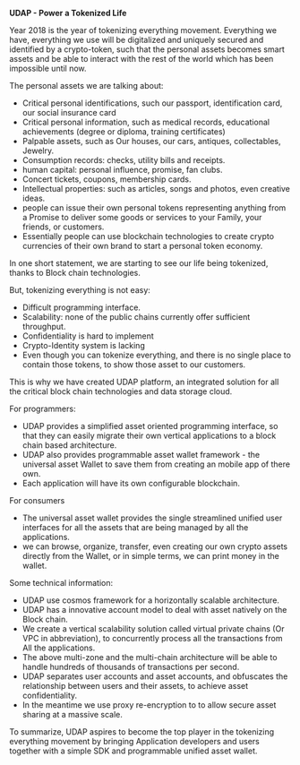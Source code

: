 **UDAP - Power a Tokenized Life**

Year 2018 is the year of tokenizing everything movement. Everything we have, everything we use will be digitalized and uniquely secured and identified by a crypto-token, such that the personal assets becomes smart assets and be able to interact with the rest of the world which has been impossible until now. 

The personal assets we are talking about:
 
- Critical personal identifications, such our passport, identification card, our social insurance card
- Critical personal information, such as medical records, educational achievements (degree or diploma, training certificates)
- Palpable assets, such as Our houses, our cars, antiques, collectables, Jewelry. 
- Consumption records: checks, utility bills and receipts.
- human capital: personal influence, promise, fan clubs.
- Concert tickets, coupons, membership cards. 
- Intellectual properties: such as articles, songs and photos, even creative ideas.
- people can issue their own personal tokens representing anything from a Promise to deliver some goods or services to your Family, your friends, or customers. 
- Essentially people can use blockchain technologies to create crypto currencies of their own brand to start a personal token economy. 

In one short statement, we are starting to see our life being tokenized, thanks to Block chain technologies.

But, tokenizing everything is not easy: 

* Difficult programming interface.
* Scalability: none of the public chains currently offer sufficient throughput.
* Confidentiality is hard to implement
* Crypto-Identity system is lacking
* Even though you can tokenize everything, and there is no single place to contain those tokens, to show those asset to our customers.  

This is why we have created UDAP platform, an integrated solution for all the critical block chain technologies and data storage cloud. 

For programmers:
- UDAP provides a simplified asset oriented programming interface, so that they can easily migrate their own vertical applications to a block chain based architecture.
- UDAP also provides programmable asset wallet framework - the universal asset Wallet to save them from creating an mobile app of there own. 
- Each application will have its own configurable blockchain. 

For consumers
- The universal asset wallet provides the single streamlined unified user interfaces for all the assets that are being managed by all the applications. 
- we can browse,  organize, transfer, even creating our own crypto assets directly from the Wallet, or in simple terms, we can print money in the wallet. 

Some technical information:
- UDAP use cosmos framework for a horizontally scalable  architecture.
- UDAP has a innovative account model to deal with asset natively on the Block chain.
- We create a vertical scalability solution called virtual private chains (Or VPC in abbreviation), to concurrently process all the transactions from All the applications. 
- The above multi-zone and the multi-chain architecture will be able to handle hundreds of thousands of transactions per second. 
- UDAP separates user accounts and asset accounts, and obfuscates the relationship between users and their assets, to achieve asset confidentiality.
-  In the meantime we use proxy re-encryption to to allow secure asset sharing at a massive scale. 

To summarize, UDAP aspires to become the top player in the tokenizing everything movement by bringing Application developers and users together with a simple SDK and programmable unified asset wallet. 


